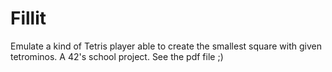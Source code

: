 # Fillit
Emulate a kind of Tetris player able to create the smallest square with given tetrominos. A 42's school project. See the pdf file ;)
